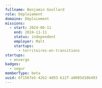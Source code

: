 ```yaml
---
fullname: Benjamin Goullard
role: Déploiement
domaine: Déploiement
missions:
  - start: 2024-06-11
    end: 2024-11-11
    status: independent
    employer: Malt
    startups:
      - territoires-en-transitions
startups:
  - envergo
badges:
  - segur
memberType: beta
uuid: 6f1567e5-42b2-4d93-b12f-a0085d10b493
---
```

